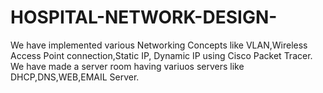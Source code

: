 # HOSPITAL-NETWORK-DESIGN-
We have implemented various Networking Concepts like VLAN,Wireless Access Point connection,Static IP, Dynamic IP using Cisco Packet Tracer.
We have made a server room having variuos servers like DHCP,DNS,WEB,EMAIL Server.
